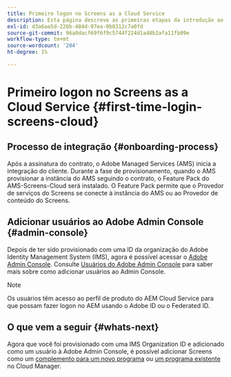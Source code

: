 ```yaml
---
title: Primeiro logon no Screens as a Cloud Service
description: Esta página descreve as primeiras etapas da introdução ao Screens as a Cloud Service.
exl-id: d3a6aa5d-226b-484d-97ea-0b8312c7a0fd
source-git-commit: 96a0dacf69f6f9c5744f224d1a48b2afa11fb09e
workflow-type: tm+mt
source-wordcount: '204'
ht-degree: 1%

---
```


# Primeiro logon no Screens as a Cloud Service {#first-time-login-screens-cloud}


## Processo de integração {#onboarding-process}

Após a assinatura do contrato, o Adobe Managed Services (AMS) inicia a integração do cliente. Durante a fase de provisionamento, quando o AMS provisionar a instância do AMS seguindo o contrato, o Feature Pack do AMS-Screens-Cloud será instalado. O Feature Pack permite que o Provedor de serviços do Screens se conecte à instância do AMS ou ao Provedor de conteúdo do Screens.

## Adicionar usuários ao Adobe Admin Console {#admin-console}

Depois de ter sido provisionado com uma ID da organização do Adobe Identity Management System (IMS), agora é possível acessar o [Adobe Admin Console](https://adminconsole.adobe.com/). Consulte [Usuários do Adobe Admin Console](https://helpx.adobe.com/enterprise/admin-guide.html/enterprise/using/users.ug.html) para saber mais sobre como adicionar usuários ao Admin Console.

>[!NOTE]
>Os usuários têm acesso ao perfil de produto do AEM Cloud Service para que possam fazer logon no AEM usando o Adobe ID ou o Federated ID.

## O que vem a seguir {#whats-next}

Agora que você foi provisionado com uma IMS Organization ID e adicionado como um usuário à Adobe Admin Console, é possível adicionar Screens como um [complemento para um novo programa](/help/screens-cloud/onboarding-screens-cloud/add-on-new-program-screens-cloud.md) ou [um programa existente](/help/screens-cloud/onboarding-screens-cloud/add-on-existing-program-screens-cloud.md) no Cloud Manager.
